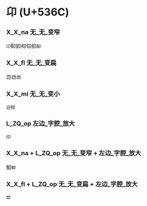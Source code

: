 # 卬 (U+536C)

### X_X_na 无_无_变窄
`卬`䩕䤝枊仰抑`䭹`

### X_X_fl 无_无_变扁
䒢岇`䀚`

### X_X_mi 无_无_变小
`迎㭿`

### L_ZQ_op 左边_字腔_放大
`印`

### X_X_na + L_ZQ_op 无_无_变窄 + 左边_字腔_放大
鮣`䲟`

### X_X_fl + L_ZQ_op 无_无_变扁 + 左边_字腔_放大
`茚`
